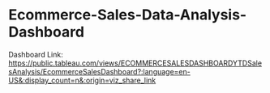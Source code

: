 # Ecommerce-Sales-Data-Analysis-Dashboard

Dashboard Link: https://public.tableau.com/views/ECOMMERCESALESDASHBOARDYTDSalesAnalysis/EcommerceSalesDashboard?:language=en-US&:display_count=n&:origin=viz_share_link

